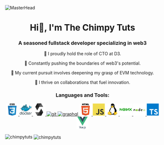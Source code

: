 <img src="https://i.postimg.cc/9FrmrzrR/1500x500.jpg" alt="MasterHead" />

<h1 align="center"> Hi👋, I'm The Chimpy Tuts</h1>
<h3 align="center">A seasoned fullstack developer specializing in web3</h3>

<p align="center"> 
      <p align="center">
      👋 I proudly hold the role of CTO at D3.
      </p>
      <p align="center"> 
      👀 Constantly pushing the boundaries of web3's potential.
      </p>
      <p align="center">
      🌱 My current pursuit involves deepening my grasp of EVM technology.
      </p>
      <p align="center">
      💞️ I thrive on collaborations that fuel innovation.
      </p>
   </p>
<h3 align="center">Languages and Tools:</h3>
<p align="center"> <a href="https://www.w3schools.com/css/" target="_blank" rel="noreferrer"> <img src="https://raw.githubusercontent.com/devicons/devicon/master/icons/css3/css3-original-wordmark.svg" alt="css3" width="40" height="40"/> </a> <a href="https://www.docker.com/" target="_blank" rel="noreferrer"> <img src="https://raw.githubusercontent.com/devicons/devicon/master/icons/docker/docker-original-wordmark.svg" alt="docker" width="40" height="40"/> </a> <a href="https://soliditylang.org" target="_blank" rel="noreferrer"> <img src="https://raw.githubusercontent.com/devicons/devicon/master/icons/solidity/solidity-original.svg" alt="express" width="40" height="40"/> </a> <a href="https://git-scm.com/" target="_blank" rel="noreferrer"> <img src="https://www.vectorlogo.zone/logos/git-scm/git-scm-icon.svg" alt="git" width="40" height="40"/> </a> <a href="https://graphql.org" target="_blank" rel="noreferrer"> <img src="https://www.vectorlogo.zone/logos/graphql/graphql-icon.svg" alt="graphql" width="40" height="40"/> </a> <a href="https://www.w3.org/html/" target="_blank" rel="noreferrer"> <img src="https://raw.githubusercontent.com/devicons/devicon/master/icons/html5/html5-original-wordmark.svg" alt="html5" width="40" height="40"/> </a> <a href="https://developer.mozilla.org/en-US/docs/Web/JavaScript" target="_blank" rel="noreferrer"> <img src="https://raw.githubusercontent.com/devicons/devicon/master/icons/javascript/javascript-original.svg" alt="javascript" width="40" height="40"/> </a> <a href="https://www.linux.org/" target="_blank" rel="noreferrer"> <img src="https://raw.githubusercontent.com/devicons/devicon/master/icons/linux/linux-original.svg" alt="linux" width="40" height="40"/> </a> <a href="https://www.nginx.com" target="_blank" rel="noreferrer"> <img src="https://raw.githubusercontent.com/devicons/devicon/master/icons/nginx/nginx-original.svg" alt="nginx" width="40" height="40"/> </a> <a href="https://nodejs.org" target="_blank" rel="noreferrer"> <img src="https://raw.githubusercontent.com/devicons/devicon/master/icons/nodejs/nodejs-original-wordmark.svg" alt="nodejs" width="40" height="40"/> </a> <a href="https://www.typescriptlang.org/" target="_blank" rel="noreferrer"> <img src="https://raw.githubusercontent.com/devicons/devicon/master/icons/typescript/typescript-original.svg" alt="typescript" width="40" height="40"/> </a> <a href="https://vuejs.org/" target="_blank" rel="noreferrer"> <img src="https://raw.githubusercontent.com/devicons/devicon/master/icons/vuejs/vuejs-original-wordmark.svg" alt="vuejs" width="40" height="40"/> </a> </p>

<p><img align="left" src="https://chimpytuts-stats-7hdz4b1ip-d3veloperxyz.vercel.app/api/top-langs/?username=chimpytuts&include_private&hide=issues&bg_color=151515&text_color=9f9f9f&icon_color=79ff97&title_color=fff&layout=compact" alt="chimpytuts" /></p>

<p>&nbsp;<img align="center" src="https://chimpytuts-stats-7hdz4b1ip-d3veloperxyz.vercel.app/api?username=chimpytuts&show_icons=true&include_private&hide=issues&bg_color=151515&text_color=9f9f9f&icon_color=79ff97&title_color=fff&rank_icon=github" alt="chimpytuts" /></p>


